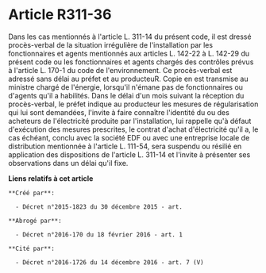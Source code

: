 # Article R311-36

Dans les cas mentionnés à l'article L. 311-14 du présent code, il est dressé procès-verbal de la situation irrégulière de
l'installation par les fonctionnaires et agents mentionnés aux articles L. 142-22 à L. 142-29 du présent code ou les
fonctionnaires et agents chargés des contrôles prévus à l'article L. 170-1 du code de l'environnement. Ce procès-verbal est
adressé sans délai au préfet et au producteuR. Copie en est transmise au ministre chargé de l'énergie, lorsqu'il n'émane pas
de fonctionnaires ou d'agents qu'il a habilités. Dans le délai d'un mois suivant la réception du procès-verbal, le préfet
indique au producteur les mesures de régularisation qui lui sont demandées, l'invite à faire connaître l'identité du ou des
acheteurs de l'électricité produite par l'installation, lui rappelle qu'à défaut d'exécution des mesures prescrites, le
contrat d'achat d'électricité qu'il a, le cas échéant, conclu avec la société EDF ou avec une entreprise locale de
distribution mentionnée à l'article L. 111-54, sera suspendu ou résilié en application des dispositions de l'article L.
311-14 et l'invite à présenter ses observations dans un délai qu'il fixe.

**Liens relatifs à cet article**

	**Créé par**:

	  - Décret n°2015-1823 du 30 décembre 2015 - art.

	**Abrogé par**:

	  - Décret n°2016-170 du 18 février 2016 - art. 1

	**Cité par**:

	  - Décret n°2016-1726 du 14 décembre 2016 - art. 7 (V)
